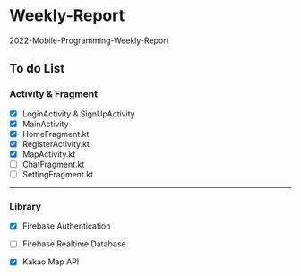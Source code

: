 # Weekly-Report
2022-Mobile-Programming-Weekly-Report

## To do List

### Activity & Fragment
- [x] LoginActivity & SignUpActivity
- [x] MainActivity
- [x] HomeFragment.kt
- [x] RegisterActivity.kt
- [x] MapActivity.kt
- [ ] ChatFragment.kt
- [ ] SettingFragment.kt

---
### Library
- [x] Firebase Authentication
- [ ] Firebase Realtime Database
- [x] Kakao Map API

